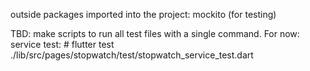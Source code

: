 outside packages imported into the project:
mockito (for testing)

TBD: make scripts to run all test files with a single command.
For now: service test: # flutter test ./lib/src/pages/stopwatch/test/stopwatch_service_test.dart
